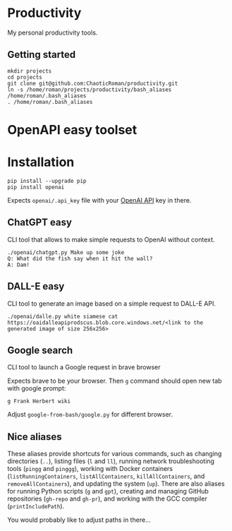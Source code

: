 # Productivity

My personal productivity tools.

## Getting started

```
mkdir projects
cd projects
git clone git@github.com:ChaoticRoman/productivity.git
ln -s /home/roman/projects/productivity/bash_aliases /home/roman/.bash_aliases
. /home/roman/.bash_aliases
```

# OpenAPI easy toolset

# Installation

```
pip install --upgrade pip
pip install openai
```

Expects `openai/.api_key` file with your [OpenAI API](https://platform.openai.com/account/api-keys) key in there.

## ChatGPT easy

CLI tool that allows to make simple requests to OpenAI without context.

```
./openai/chatgpt.py Make up some joke
Q: What did the fish say when it hit the wall?
A: Dam!
```

## DALL-E easy

CLI tool to generate an image based on a simple request to DALL-E API.

```
./openai/dalle.py white siamese cat
https://oaidalleapiprodscus.blob.core.windows.net/<link to the generated image of size 256x256>
```

## Google search

CLI tool to launch a Google request in brave browser

Expects brave to be your browser.  Then `g` command should open new tab with google prompt:

```
g Frank Herbert wiki
```

Adjust `google-from-bash/google.py` for different browser.

## Nice aliases

These aliases provide shortcuts for various commands, such as changing
directories (`..`), listing files (`l` and `ll`), running network troubleshooting
tools (`pingg` and `pinggg`), working with Docker containers
(`listRunningContainers`, `listAllContainers`, `killAllContainers`, and
`removeAllContainers`), and updating the system (`up`). There are also aliases for
running Python scripts (`g` and `gpt`), creating and managing GitHub repositories
(`gh-repo` and `gh-pr`), and working with the GCC compiler (`printIncludePath`).

You would probably like to adjust paths in there...

